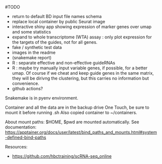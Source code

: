 #TODO
- return to default BD input file names schema
- replace local container by public Seurat image
- interactive shiny app showing expression of marker genes over umap and some statistics
- expand to whole transcriptome (WTA) assay : only plot expression for the targets of the guides, not for all genes.
- fake / synthetic test data
- images in the readme
- (snakemake report)
- R : separate effective and non-effective guideRNAs
- R : maybe try manually input variable genes, if possible, for a better umap. Of course if we cheat and keep guide genes in the same matrix, they will be dirivng the clustering, but this carries no information but convenience.
- github actions?

Snakemake is in pyenv environment.

Container and all the data are in the backup drive One Touch, be sure to mount it before running .sh
Also copied container to ~/containers.

About mount paths:
$HOME, $pwd are mounted automatically. See documentation:
https://apptainer.org/docs/user/latest/bind_paths_and_mounts.html#system-defined-bind-paths

Resources:
- https://github.com/hbctraining/scRNA-seq_online

